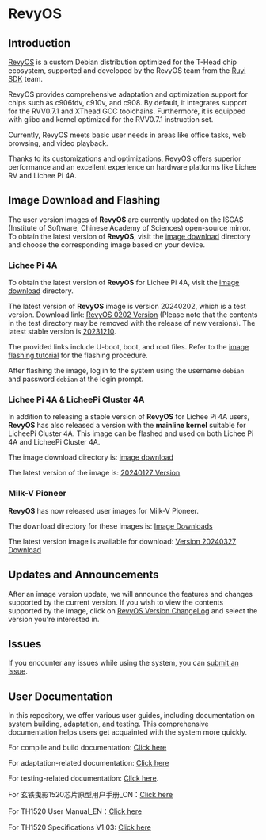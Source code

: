 # RevyOS

## Introduction

[RevyOS](https://github.com/revyos)  is a custom Debian distribution optimized for the T-Head chip ecosystem, supported and developed by the RevyOS team from the [Ruyi SDK](https://github.com/ruyisdk) team.

RevyOS provides comprehensive adaptation and optimization support for chips such as c906fdv, c910v, and c908. By default, it integrates support for the RVV0.7.1 and XThead GCC toolchains. Furthermore, it is equipped with glibc and kernel optimized for the RVV0.7.1 instruction set.

Currently, RevyOS meets basic user needs in areas like office tasks, web browsing, and video playback.

Thanks to its customizations and optimizations, RevyOS offers superior performance and an excellent experience on hardware platforms like Lichee RV and Lichee Pi 4A.

## Image Download and Flashing

The user version images of __RevyOS__ are currently updated on the ISCAS (Institute of Software, Chinese Academy of Sciences) open-source mirror. To obtain the latest version of __RevyOS__, visit the [image download](https://mirror.iscas.ac.cn/revyos/extra/images/) directory and choose the corresponding image based on your device.

### Lichee Pi 4A

To obtain the latest version of __RevyOS__ for Lichee Pi 4A, visit the [image download](https://mirror.iscas.ac.cn/revyos/extra/images/lpi4a/) directory.

The latest version of __RevyOS__ image is version 20240202, which is a test version. Download link: [RevyOS 0202 Version](https://mirror.iscas.ac.cn/revyos/extra/images/lpi4a/test/20240202/) (Please note that the contents in the test directory may be removed with the release of new versions). The latest stable version is [20231210](https://mirror.iscas.ac.cn/revyos/extra/images/lpi4a/20231210/).

The provided links include U-boot, boot, and root files. Refer to the [image flashing tutorial](https://wiki.sipeed.com/hardware/en/lichee/th1520/lpi4a/4_burn_image.html#%E6%89%B9%E9%87%8F%E7%83%A7%E5%BD%95) for the flashing procedure.

After flashing the image, log in to the system using the username `debian` and password `debian` at the login prompt.

### Lichee Pi 4A & LicheePi Cluster 4A

In addition to releasing a stable version of __RevyOS__ for Lichee Pi 4A users, __RevyOS__ has also released a version with the __mainline kernel__ suitable for LicheePi Cluster 4A. This image can be flashed and used on both Lichee Pi 4A and LicheePi Cluster 4A.

The image download directory is: [image download](https://mirror.iscas.ac.cn/revyos/extra/images/lpi4amain/)

The latest version of the image is: [20240127 Version](https://mirror.iscas.ac.cn/revyos/extra/images/lpi4amain/20240127/)

### Milk-V Pioneer

__RevyOS__ has now released user images for Milk-V Pioneer.

The download directory for these images is: [Image Downloads](https://mirror.iscas.ac.cn/revyos/extra/images/sg2042/)

The latest version image is available for download: [Version 20240327 Download](https://mirror.iscas.ac.cn/revyos/extra/images/sg2042/20240327/)

## Updates and Announcements

After an image version update, we will announce the features and changes supported by the current version. If you wish to view the contents supported by the image, click on [RevyOS Version ChangeLog](https://github.com/ruyisdk/revyos/tree/main/Change%20Log) and select the version you're interested in.

## Issues

If you encounter any issues while using the system, you can [submit an issue](https://github.com/revyos/revyos/issues).

## User Documentation

In this repository, we offer various user guides, including documentation on system building, adaptation, and testing. This comprehensive documentation helps users get acquainted with the system more quickly.

For compile and build documentation: [Click here](https://github.com/ruyisdk/revyos/tree/main/Build)

For adaptation-related documentation: [Click here](https://github.com/ruyisdk/revyos/tree/main/Adaptation)

For testing-related documentation: [Click here](https://github.com/ruyisdk/revyos/tree/main/Test).

For 玄铁曳影1520芯片原型用户手册_CN：[Click here](https://occ-oss-prod.oss-cn-hangzhou.aliyuncs.com/resource//1697208997919/%E7%8E%84%E9%93%81%E6%9B%B3%E5%BD%B11520%E8%8A%AF%E7%89%87%E5%8E%9F%E5%9E%8B%E7%94%A8%E6%88%B7%E6%89%8B%E5%86%8C_CN.zip)

For TH1520 User Manual_EN：[Click here](https://occ-intl-prod.oss-ap-southeast-1.aliyuncs.com/resource//1698839996662/TH1520%20User%20Manual%20(1).zip)

For TH1520 Specifications V1.03: [Click here](https://occ-oss-prod.oss-cn-hangzhou.aliyuncs.com/resource/889768/1698042403122/%E6%9B%B3%E5%BD%B11520%E8%A7%84%E6%A0%BC%E4%B9%A6V1.03.pdf)
